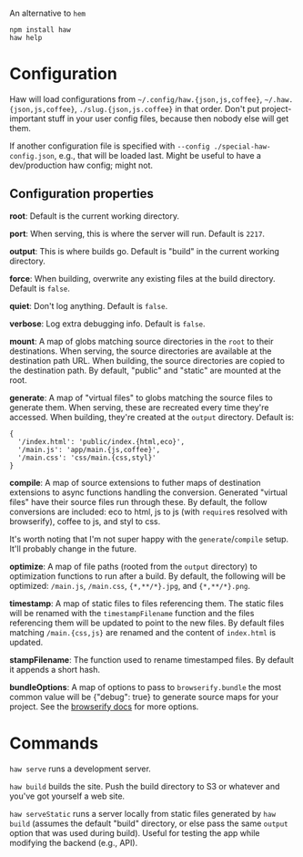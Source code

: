 An alternative to `hem`

```
npm install haw
haw help
```

Configuration
=============

Haw will load configurations from `~/.config/haw.{json,js,coffee}`, `~/.haw.{json,js,coffee}`, `./slug.{json,js.coffee}` in that order. Don't put project-important stuff in your user config files, because then nobody else will get them.

If another configuration file is specified with `--config ./special-haw-config.json`, e.g., that will be loaded last. Might be useful to have a dev/production haw config; might not.

Configuration properties
------------------------

**root**: Default is the current working directory.

**port**: When serving, this is where the server will run. Default is `2217`.

**output**: This is where builds go. Default is "build" in the current working directory.

**force**: When building, overwrite any existing files at the build directory. Default is `false`.

**quiet**: Don't log anything. Default is `false`.

**verbose**: Log extra debugging info. Default is `false`.

**mount**: A map of globs matching source directories in the `root` to their destinations. When serving, the source directories are available at the destination path URL. When building, the source directories are copied to the destination path. By default, "public" and "static" are mounted at the root.

**generate**: A map of "virtual files" to globs matching the source files to generate them. When serving, these are recreated every time they're accessed. When building, they're created at the `output` directory. Default is:

```
{
  '/index.html': 'public/index.{html,eco}',
  '/main.js': 'app/main.{js,coffee}',
  '/main.css': 'css/main.{css,styl}'
}
```

**compile**: A map of source extensions to futher maps of destination extensions to async functions handling the conversion. Generated "virtual files" have their source files run through these. By default, the follow conversions are included: eco to html, js to js (with `require`s resolved with browserify), coffee to js, and styl to css.

It's worth noting that I'm not super happy with the `generate`/`compile` setup. It'll probably change in the future.

**optimize**: A map of file paths (rooted from the `output` directory) to optimization functions to run after a build. By default, the following will be optimized: `/main.js`, `/main.css`, `{*,**/*}.jpg`, and `{*,**/*}.png`.

**timestamp**: A map of static files to files referencing them. The static files will be renamed with the `timestampFilename` function and the files referencing them will be updated to point to the new files. By default files matching `/main.{css,js}` are renamed and the content of `index.html` is updated.

**stampFilename**: The function used to rename timestamped files. By default it appends a short hash.

**bundleOptions**: A map of options to pass to `browserify.bundle` the most common value will be {"debug": true} to generate source maps for your project. See the [browserify docs](https://github.com/substack/node-browserify#bbundleopts-cb) for more options. 

Commands
========

`haw serve` runs a development server.

`haw build` builds the site. Push the build directory to S3 or whatever and you've got yourself a web site.

`haw serveStatic` runs a server locally from static files generated by `haw build` (assumes the default "build" directory, or else pass the same `output` option that was used during build). Useful for testing the app while modifying the backend (e.g., API).
